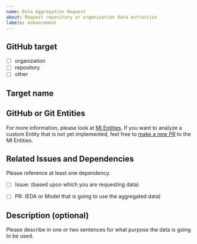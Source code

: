 ```yaml
---
name: Data Aggregation Request
about: Request repository or organization data extraction
labels: enhancement
---
```


## GitHub target
- [ ] organization
- [ ] repository
- [ ] other

## Target name
<!-- target name -->

## GitHub or Git Entities
For more information, please look at [MI Entities](https://github.com/thoth-station/mi/tree/master/srcopsmetrics/entities).
If you want to analyze a custom Entity that is not yet implemented, feel free to [make a new PR](https://github.com/thoth-station/mi#custom-entities--metrics) to the MI Entities.

## Related Issues and Dependencies
Please reference at least one dependency.

- [ ] Issue: <!--link -->
 (based upon which you are requesting data)

- [ ] PR: <!--link -->
 (EDA or Model that is going to use the aggregated data)

## Description (optional)
Please describe in one or two sentences for what purpose the data is going to be used.
